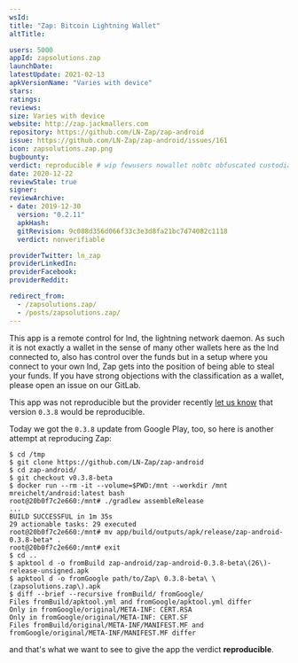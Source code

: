 ```yaml
---
wsId: 
title: "Zap: Bitcoin Lightning Wallet"
altTitle: 

users: 5000
appId: zapsolutions.zap
launchDate: 
latestUpdate: 2021-02-13
apkVersionName: "Varies with device"
stars: 
ratings: 
reviews: 
size: Varies with device
website: http://zap.jackmallers.com
repository: https://github.com/LN-Zap/zap-android
issue: https://github.com/LN-Zap/zap-android/issues/161
icon: zapsolutions.zap.png
bugbounty: 
verdict: reproducible # wip fewusers nowallet nobtc obfuscated custodial nosource nonverifiable reproducible bounty defunct
date: 2020-12-22
reviewStale: true
signer: 
reviewArchive:
- date: 2019-12-30
  version: "0.2.11"
  apkHash: 
  gitRevision: 9c088d356d066f33c3e3d8fa21bc7d74082c1118
  verdict: nonverifiable

providerTwitter: ln_zap
providerLinkedIn: 
providerFacebook: 
providerReddit: 

redirect_from:
  - /zapsolutions.zap/
  - /posts/zapsolutions.zap/
---
```



This app is a remote control for lnd, the lightning network daemon. As such it
is not exactly a wallet in the sense of many other wallets here as the lnd
connected to, also has control over the funds but in a setup where you connect
to your own lnd, Zap gets into the position of being able to steal your funds.
If you have strong objections with the classification as a wallet, please open
an issue on our GitLab.

This app was not reproducible but the provider recently
[let us know](https://github.com/LN-Zap/zap-android/issues/161#issuecomment-748204880)
that version `0.3.8` would be reproducible.

Today we got the `0.3.8` update from Google Play, too, so here is another
attempt at reproducing Zap:

```
$ cd /tmp
$ git clone https://github.com/LN-Zap/zap-android
$ cd zap-android/
$ git checkout v0.3.8-beta
$ docker run --rm -it --volume=$PWD:/mnt --workdir /mnt mreichelt/android:latest bash
root@20b0f7c2e660:/mnt# ./gradlew assembleRelease
...
BUILD SUCCESSFUL in 1m 35s
29 actionable tasks: 29 executed
root@20b0f7c2e660:/mnt# mv app/build/outputs/apk/release/zap-android-0.3.8-beta* .
root@20b0f7c2e660:/mnt# exit
$ cd ..
$ apktool d -o fromBuild zap-android/zap-android-0.3.8-beta\(26\)-release-unsigned.apk 
$ apktool d -o fromGoogle path/to/Zap\ 0.3.8-beta\ \(zapsolutions.zap\).apk 
$ diff --brief --recursive fromBuild/ fromGoogle/
Files fromBuild/apktool.yml and fromGoogle/apktool.yml differ
Only in fromGoogle/original/META-INF: CERT.RSA
Only in fromGoogle/original/META-INF: CERT.SF
Files fromBuild/original/META-INF/MANIFEST.MF and fromGoogle/original/META-INF/MANIFEST.MF differ
```

and that's what we want to see to give the app the verdict **reproducible**.
